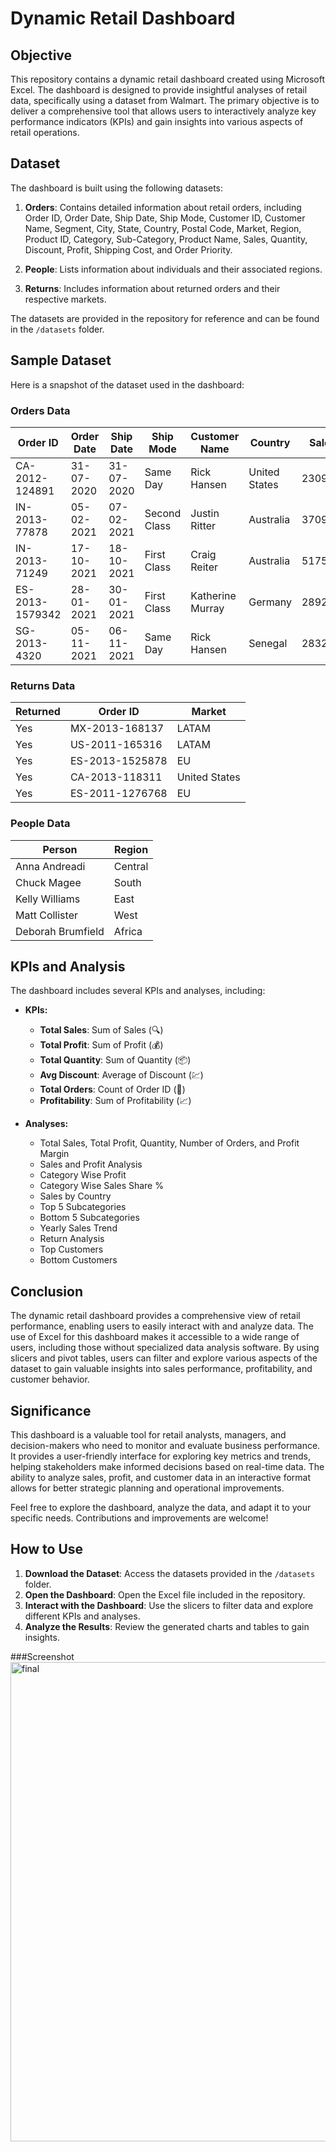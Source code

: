 

# Dynamic Retail Dashboard

## Objective

This repository contains a dynamic retail dashboard created using Microsoft Excel. The dashboard is designed to provide insightful analyses of retail data, specifically using a dataset from Walmart. The primary objective is to deliver a comprehensive tool that allows users to interactively analyze key performance indicators (KPIs) and gain insights into various aspects of retail operations.

## Dataset

The dashboard is built using the following datasets:

1. **Orders**: Contains detailed information about retail orders, including Order ID, Order Date, Ship Date, Ship Mode, Customer ID, Customer Name, Segment, City, State, Country, Postal Code, Market, Region, Product ID, Category, Sub-Category, Product Name, Sales, Quantity, Discount, Profit, Shipping Cost, and Order Priority.

2. **People**: Lists information about individuals and their associated regions.

3. **Returns**: Includes information about returned orders and their respective markets.

The datasets are provided in the repository for reference and can be found in the `/datasets` folder.

## Sample Dataset

Here is a snapshot of the dataset used in the dashboard:

### Orders Data

| Order ID       | Order Date  | Ship Date  | Ship Mode   | Customer Name    | Country        | Sales   | Profit   | Quantity | Category   |
|----------------|-------------|------------|-------------|------------------|----------------|---------|----------|----------|------------|
| CA-2012-124891 | 31-07-2020  | 31-07-2020 | Same Day    | Rick Hansen      | United States  | 2309.65 | 762.18   | 7        | Technology |
| IN-2013-77878  | 05-02-2021  | 07-02-2021 | Second Class| Justin Ritter    | Australia      | 3709.39 | -288.76  | 9        | Furniture  |
| IN-2013-71249  | 17-10-2021  | 18-10-2021 | First Class | Craig Reiter     | Australia      | 5175.17 | 919.97   | 9        | Technology |
| ES-2013-1579342| 28-01-2021  | 30-01-2021 | First Class | Katherine Murray | Germany        | 2892.51 | -96.54   | 5        | Technology |
| SG-2013-4320   | 05-11-2021  | 06-11-2021 | Same Day    | Rick Hansen      | Senegal        | 2832.96 | 311.52   | 8        | Technology |

### Returns Data

| Returned | Order ID       | Market        |
|----------|----------------|---------------|
| Yes      | MX-2013-168137  | LATAM         |
| Yes      | US-2011-165316  | LATAM         |
| Yes      | ES-2013-1525878 | EU            |
| Yes      | CA-2013-118311  | United States |
| Yes      | ES-2011-1276768 | EU            |

### People Data

| Person           | Region   |
|------------------|----------|
| Anna Andreadi    | Central  |
| Chuck Magee      | South    |
| Kelly Williams   | East     |
| Matt Collister   | West     |
| Deborah Brumfield| Africa   |

## KPIs and Analysis

The dashboard includes several KPIs and analyses, including:

- **KPIs:**
  - **Total Sales**: Sum of Sales (🔍)
  - **Total Profit**: Sum of Profit (💰)
  - **Total Quantity**: Sum of Quantity (📦)
  - **Avg Discount**: Average of Discount (💹)
  - **Total Orders**: Count of Order ID (🛒)
  - **Profitability**: Sum of Profitability (📈)

- **Analyses:**
  - Total Sales, Total Profit, Quantity, Number of Orders, and Profit Margin
  - Sales and Profit Analysis
  - Category Wise Profit
  - Category Wise Sales Share %
  - Sales by Country
  - Top 5 Subcategories
  - Bottom 5 Subcategories
  - Yearly Sales Trend
  - Return Analysis
  - Top Customers
  - Bottom Customers

## Conclusion

The dynamic retail dashboard provides a comprehensive view of retail performance, enabling users to easily interact with and analyze data. The use of Excel for this dashboard makes it accessible to a wide range of users, including those without specialized data analysis software. By using slicers and pivot tables, users can filter and explore various aspects of the dataset to gain valuable insights into sales performance, profitability, and customer behavior.

## Significance

This dashboard is a valuable tool for retail analysts, managers, and decision-makers who need to monitor and evaluate business performance. It provides a user-friendly interface for exploring key metrics and trends, helping stakeholders make informed decisions based on real-time data. The ability to analyze sales, profit, and customer data in an interactive format allows for better strategic planning and operational improvements.

Feel free to explore the dashboard, analyze the data, and adapt it to your specific needs. Contributions and improvements are welcome!

## How to Use

1. **Download the Dataset**: Access the datasets provided in the `/datasets` folder.
2. **Open the Dashboard**: Open the Excel file included in the repository.
3. **Interact with the Dashboard**: Use the slicers to filter data and explore different KPIs and analyses.
4. **Analyze the Results**: Review the generated charts and tables to gain insights.

###Screenshot
<img width="767" alt="final" src="https://github.com/user-attachments/assets/87010990-4725-44bc-85b9-85b1ddab82e8">




